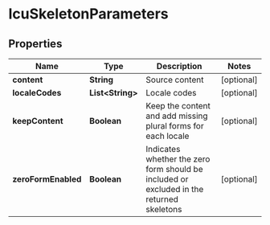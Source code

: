 

# IcuSkeletonParameters

## Properties

Name | Type | Description | Notes
------------ | ------------- | ------------- | -------------
**content** | **String** | Source content |  [optional]
**localeCodes** | **List&lt;String&gt;** | Locale codes |  [optional]
**keepContent** | **Boolean** | Keep the content and add missing plural forms for each locale |  [optional]
**zeroFormEnabled** | **Boolean** | Indicates whether the zero form should be included or excluded in the returned skeletons |  [optional]



